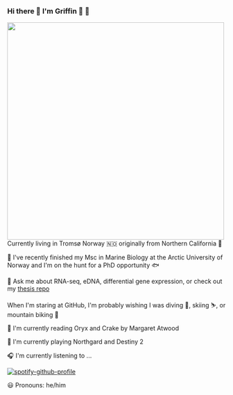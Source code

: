### Hi there 👋 I'm Griffin 🦁 🦅 <br>
<img align="left" width="500" src="https://i.postimg.cc/wTnMtqbJ/IMG-4475-copy.jpg">

Currently living in Tromsø Norway 🇳🇴 originally from Northern California 🌉

🌊 I've recently finished my Msc in Marine Biology at the Arctic University of Norway and I'm on the hunt for a PhD opportunity 🐟

💬 Ask me about RNA-seq, eDNA, differential gene expression, or check out my [thesis repo](https://github.com/gghill/thesis-RNAseq)

When I'm staring at GitHub, I'm probably wishing I was diving 🐡, skiing ⛷️, or mountain biking 🚵‍

📖 I'm currently reading Oryx and Crake by Margaret Atwood

👾 I'm currently playing Northgard and Destiny 2

🎧 I'm currently listening to ...

[![spotify-github-profile](https://spotify-github-profile.vercel.app/api/view?uid=hillgriffin&cover_image=true&theme=novatorem)](https://spotify-github-profile.vercel.app/api/view?uid=hillgriffin&redirect=true)

😃 Pronouns: he/him
<!--
**gghill/gghill** is a ✨ _special_ ✨ repository because its `README.md` (this file) appears on your GitHub profile.

Here are some ideas to get you started:

- 🔭 I’m currently working on ...
- 🌱 I’m currently learning ...
- 👯 I’m looking to collaborate on ...
- 🤔 I’m looking for help with ...
- 💬 Ask me about ...
- 📫 How to reach me: ...
- 😄 Pronouns: ...
- ⚡ Fun fact: ...

- 
-->
